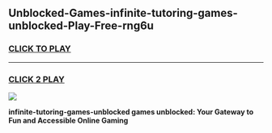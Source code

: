 
## Unblocked-Games-infinite-tutoring-games-unblocked-Play-Free-rng6u
<h3>
<a href="https://premium76.site?title=infinite-tutoring-games-unblocked&ref=24M">CLICK TO PLAY</a></h3>
<hr>

<h3>
<a href="https://premium76.site?title=infinite-tutoring-games-unblocked&ref=24M">CLICK 2 PLAY</a>
  
</h3>

<a href="https://premium76.site?title=infinite-tutoring-games-unblocked&ref=24M"><img src="https://clearcache.store/games.png"></a>


**infinite-tutoring-games-unblocked games unblocked: Your Gateway to Fun and Accessible Online Gaming**
